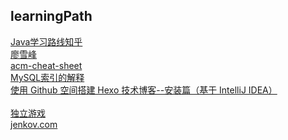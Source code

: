 ## learningPath
[Java学习路线知乎](https://www.zhihu.com/question/26350691)
<br/>[廖雪峰](http://www.liaoxuefeng.com/)
<br/>[acm-cheat-sheet](https://github.com/soulmachine/acm-cheat-sheet)
<br/>[MySQL索引的解释](http://blog.jobbole.com/24006/)
<br/>[使用 Github 空间搭建 Hexo 技术博客--安装篇（基于 IntelliJ IDEA）](http://code.youmeek.com/2016/02/28/2016/02/Hexo/)
<br/>[]()
<br/>[独立游戏](https://indienova.com/)
<br/>[jenkov.com](http://tutorials.jenkov.com/)
